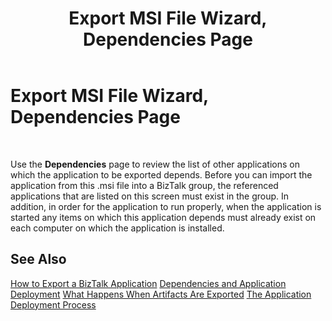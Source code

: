 ﻿---
title: Export MSI File Wizard, Dependencies Page
TOCTitle: Export MSI File Wizard, Dependencies Page
ms:assetid: eddb4838-4b85-4bd4-869a-0c7543835d71
ms:mtpsurl: https://msdn.microsoft.com/en-us/library/Aa561790(v=BTS.80)
ms:contentKeyID: 51533261
ms.date: 08/30/2017
mtps_version: v=BTS.80
f1_keywords:
- bts10.appdeploy.app.export.dependencies
---

# Export MSI File Wizard, Dependencies Page

 

Use the **Dependencies** page to review the list of other applications on which the application to be exported depends. Before you can import the application from this .msi file into a BizTalk group, the referenced applications that are listed on this screen must exist in the group. In addition, in order for the application to run properly, when the application is started any items on which this application depends must already exist on each computer on which the application is installed.

## See Also

[How to Export a BizTalk Application](https://msdn.microsoft.com/library/aa577804\(v=bts.80\))  
[Dependencies and Application Deployment](https://msdn.microsoft.com/library/aa578278\(v=bts.80\))  
[What Happens When Artifacts Are Exported](https://msdn.microsoft.com/library/aa578034\(v=bts.80\))  
[The Application Deployment Process](https://msdn.microsoft.com/library/aa559316\(v=bts.80\))

